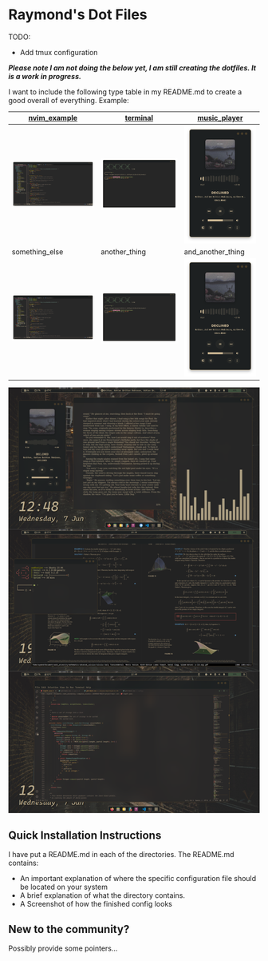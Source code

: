 # Raymond's Dot Files

TODO: 

- Add tmux configuration


***Please note I am not doing the below yet, I am still creating the dotfiles. It is a work in progress.***

I want to include the following type table in my README.md to create a good overall of everything.
Example:

|[nvim_example](other/nvim_setup)|[terminal](terminal_setup)|[music_player](other/music_player)|
|--|--|--|
|![img](previews/nvim_example.png)|![img](previews/terminal_example.png)|![img](previews/music_player_example_01.png)|
|something_else|another_thing|and_another_thing|
|![img](previews/nvim_example.png)|![img](previews/terminal_example.png)|![img](previews/music_player_example_01.png)|


![preview](previews/Preview.png)

## Quick Installation Instructions
I have put a README.md in each of the directories. 
The README.md contains:
- An important explanation of where the specific configuration file should be 
located on your system
- A brief explanation of what the directory contains.
- A Screenshot of how the finished config looks

## New to the community?
Possibly provide some pointers...
